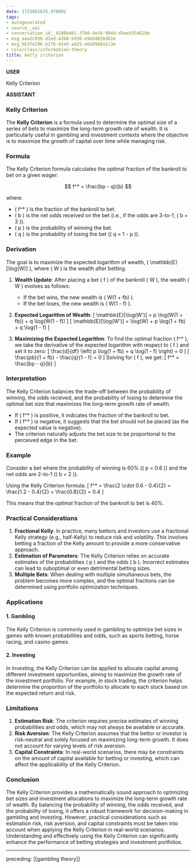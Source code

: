 ```yaml
---
date: 1721882635.970092
tags:
- autogenerated
- source__oai
- conversation_id__91d0b461-37b0-4e34-904d-d5ee935d61bb
- msg_aaa2c03b-d2ed-42b8-b936-e9eb9b5bdb1e
- msg_b63fe296-b1f6-41e5-a425-e6a9948a1c3e
- colorclass/information-theory
title: kelly criterion
---
```


**USER**

Kelly Criterion


**ASSISTANT**

### Kelly Criterion

The **Kelly Criterion** is a formula used to determine the optimal size of a series of bets to maximize the long-term growth rate of wealth. It is particularly useful in gambling and investment contexts where the objective is to maximize the growth of capital over time while managing risk.

### Formula

The Kelly Criterion formula calculates the optimal fraction of the bankroll to bet on a given wager:

$$
f^* = \frac{bp - q}{b}
$$

where:
- \( f^* \) is the fraction of the bankroll to bet.
- \( b \) is the net odds received on the bet (i.e., if the odds are 3-to-1, \( b = 3 \)).
- \( p \) is the probability of winning the bet.
- \( q \) is the probability of losing the bet (\( q = 1 - p \)).

### Derivation

The goal is to maximize the expected logarithm of wealth, \( \mathbb{E}[\log(W)] \), where \( W \) is the wealth after betting.

1. **Wealth Update**: After placing a bet \( f \) of the bankroll \( W \), the wealth \( W \) evolves as follows:
   - If the bet wins, the new wealth is \( W(1 + fb) \).
   - If the bet loses, the new wealth is \( W(1 - f) \).

2. **Expected Logarithm of Wealth**:
   \[
   \mathbb{E}[\log(W')] = p \log(W(1 + fb)) + q \log(W(1 - f))
   \]
   \[
   \mathbb{E}[\log(W')] = \log(W) + p \log(1 + fb) + q \log(1 - f)
   \]

3. **Maximizing the Expected Logarithm**:
   To find the optimal fraction \( f^* \), we take the derivative of the expected logarithm with respect to \( f \) and set it to zero:
   \[
   \frac{d}{df} \left( p \log(1 + fb) + q \log(1 - f) \right) = 0
   \]
   \[
   \frac{pb}{1 + fb} - \frac{q}{1 - f} = 0
   \]
   Solving for \( f \), we get:
   \[
   f^* = \frac{bp - q}{b}
   \]

### Interpretation

The Kelly Criterion balances the trade-off between the probability of winning, the odds received, and the probability of losing to determine the optimal bet size that maximizes the long-term growth rate of wealth.

- If \( f^* \) is positive, it indicates the fraction of the bankroll to bet.
- If \( f^* \) is negative, it suggests that the bet should not be placed (as the expected value is negative).
- The criterion naturally adjusts the bet size to be proportional to the perceived edge in the bet.

### Example

Consider a bet where the probability of winning is 60% (\( p = 0.6 \)) and the net odds are 2-to-1 (\( b = 2 \)).

Using the Kelly Criterion formula:
\[
f^* = \frac{2 \cdot 0.6 - 0.4}{2} = \frac{1.2 - 0.4}{2} = \frac{0.8}{2} = 0.4
\]

This means that the optimal fraction of the bankroll to bet is 40%.

### Practical Considerations

1. **Fractional Kelly**: In practice, many bettors and investors use a fractional Kelly strategy (e.g., half-Kelly) to reduce risk and volatility. This involves betting a fraction of the Kelly amount to provide a more conservative approach.
2. **Estimation of Parameters**: The Kelly Criterion relies on accurate estimates of the probabilities \( p \) and the odds \( b \). Incorrect estimates can lead to suboptimal or even detrimental betting sizes.
3. **Multiple Bets**: When dealing with multiple simultaneous bets, the problem becomes more complex, and the optimal fractions can be determined using portfolio optimization techniques.

### Applications

#### 1. **Gambling**

The Kelly Criterion is commonly used in gambling to optimize bet sizes in games with known probabilities and odds, such as sports betting, horse racing, and casino games.

#### 2. **Investing**

In investing, the Kelly Criterion can be applied to allocate capital among different investment opportunities, aiming to maximize the growth rate of the investment portfolio. For example, in stock trading, the criterion helps determine the proportion of the portfolio to allocate to each stock based on the expected return and risk.

### Limitations

1. **Estimation Risk**: The criterion requires precise estimates of winning probabilities and odds, which may not always be available or accurate.
2. **Risk Aversion**: The Kelly Criterion assumes that the bettor or investor is risk-neutral and solely focused on maximizing long-term growth. It does not account for varying levels of risk aversion.
3. **Capital Constraints**: In real-world scenarios, there may be constraints on the amount of capital available for betting or investing, which can affect the applicability of the Kelly Criterion.

### Conclusion

The Kelly Criterion provides a mathematically sound approach to optimizing bet sizes and investment allocations to maximize the long-term growth rate of wealth. By balancing the probability of winning, the odds received, and the probability of losing, it offers a robust framework for decision-making in gambling and investing. However, practical considerations such as estimation risk, risk aversion, and capital constraints must be taken into account when applying the Kelly Criterion in real-world scenarios. Understanding and effectively using the Kelly Criterion can significantly enhance the performance of betting strategies and investment portfolios.


---

preceding: [[gambling theory]]